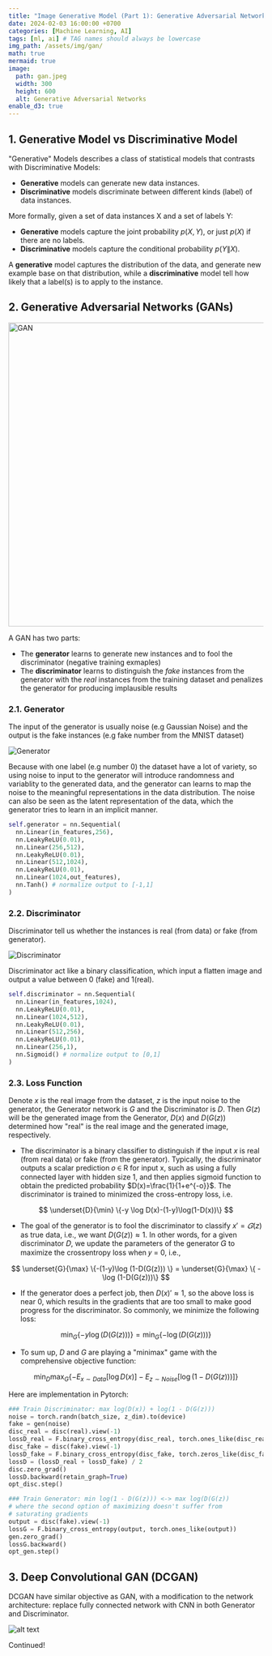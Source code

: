 ```yaml
---
title: "Image Generative Model (Part 1): Generative Adversarial Networks"
date: 2024-02-03 16:00:00 +0700
categories: [Machine Learning, AI]
tags: [ml, ai] # TAG names should always be lowercase
img_path: /assets/img/gan/
math: true
mermaid: true
image:
  path: gan.jpeg
  width: 300
  height: 600
  alt: Generative Adversarial Networks
enable_d3: true
---
```


## 1. Generative Model vs Discriminative Model

"Generative" Models describes a class of statistical models that contrasts with Discriminative Models:

- **Generative** models can generate new data instances.
- **Discriminative** models discriminate between different kinds (label) of data instances.

More formally, given a set of data instances X and a set of labels Y:

- **Generative** models capture the joint probability $p(X,Y)$, or just $p(X)$ if there are no labels.
- **Discriminative** models capture the conditional probability $p(Y\|X)$.

A **generative** model captures the distribution of the data, and generate new example base on that distribution, while a **discriminative** model tell how likely that a label(s) is to apply to the instance.

## 2. Generative Adversarial Networks (GANs)

<img src="gan.jpeg" alt="GAN" width="600"/>

A GAN has two parts:

- The **generator** learns to generate new instances and to fool the discriminator (negative training exmaples)
- The **discriminator** learns to distinguish the _fake_ instances from the generator with the _real_ instances from the training dataset and penalizes the generator for producing implausible results

### 2.1. Generator

The input of the generator is usually noise (e.g Gaussian Noise) and the output is the fake instances (e.g fake number from the MNIST dataset)

![Generator](generator.svg)

Because with one label (e.g number 0) the dataset
have a lot of variety, so using noise to input to the generator will introduce randomness and variablity to the generated data, and the generator can learns to map the noise to the meaningful representations in the data distribution. The noise can also be seen as the latent representation of the data, which the generator tries to learn in an implicit manner.

```python
self.generator = nn.Sequential(
  nn.Linear(in_features,256),
  nn.LeakyReLU(0.01),
  nn.Linear(256,512),
  nn.LeakyReLU(0.01),
  nn.Linear(512,1024),
  nn.LeakyReLU(0.01),
  nn.Linear(1024,out_features),
  nn.Tanh() # normalize output to [-1,1]
)
```

### 2.2. Discriminator

Discriminator tell us whether the instances is real (from data) or fake (from generator).

![Discriminator](discriminator.svg)

Discriminator act like a binary classification, which input a flatten image and output a value between 0 (fake) and 1(real).

```python
self.discriminator = nn.Sequential(
  nn.Linear(in_features,1024),
  nn.LeakyReLU(0.01),
  nn.Linear(1024,512),
  nn.LeakyReLU(0.01),
  nn.Linear(512,256),
  nn.LeakyReLU(0.01),
  nn.Linear(256,1),
  nn.Sigmoid() # normalize output to [0,1]
)
```

### 2.3. Loss Function

Denote $x$ is the real image from the dataset, $z$ is the input noise to the generator, the Generator network is $G$ and the Discriminator is $D$. Then $G(z)$ will be the generated image from the Generator, $D(x)$ and $D(G(z))$ determined how "real" is the real image and the generated image, respectively.

- The discriminator is a binary classifier to distinguish if the input $x$ is real (from real data) or fake (from the generator). Typically, the discriminator outputs a scalar prediction 𝑜 ∈ R for input x, such as using a fully connected layer with hidden size 1, and then applies sigmoid
  function to obtain the predicted probability $D(x)=\frac{1}{1+e^{-o}}$. The discriminator is trained to minimized the cross-entropy loss, i.e.

$$
\underset{D}{\min} \{-y \log D(x)-(1-y)\log(1-D(x))\}
$$

- The goal of the generator is to fool the discriminator to classify $x'= 𝐺(z)$ as true data, i.e., we want $D(G(z)) ≈ 1$. In other words, for a given discriminator 𝐷, we update the parameters of the generator 𝐺 to maximize the crossentropy loss when 𝑦 = 0, i.e.,

$$
\underset{G}{\max} \{-(1-y)\log (1-D(G(z))) \} = \underset{G}{\max} \{ -\log (1-D(G(z)))\}
$$

- If the generator does a perfect job, then $D(x)' \approx 1$, so the above loss is near 0, which results in the gradients that are too small to make good progress for the discriminator. So
  commonly, we minimize the following loss:

$$
\min_{G} \{-y \log(D(G(z)))\} = \min_G \{-\log (D(G(z))) \}
$$

- To sum up, $D$ and $G$ are playing a "minimax" game with the comprehensive objective function:

$$
\min_{D} \max_{G} \{-E_{x \sim Data} [\log D(x)] - E_{z \sim Noise} [\log (1 - D(G(z)))] \}
$$

Here are implementation in Pytorch:

```python
### Train Discriminator: max log(D(x)) + log(1 - D(G(z)))
noise = torch.randn(batch_size, z_dim).to(device)
fake = gen(noise)
disc_real = disc(real).view(-1)
lossD_real = F.binary_cross_entropy(disc_real, torch.ones_like(disc_real))
disc_fake = disc(fake).view(-1)
lossD_fake = F.binary_cross_entropy(disc_fake, torch.zeros_like(disc_fake))
lossD = (lossD_real + lossD_fake) / 2
disc.zero_grad()
lossD.backward(retain_graph=True)
opt_disc.step()
```

```python
### Train Generator: min log(1 - D(G(z))) <-> max log(D(G(z))
# where the second option of maximizing doesn't suffer from
# saturating gradients
output = disc(fake).view(-1)
lossG = F.binary_cross_entropy(output, torch.ones_like(output))
gen.zero_grad()
lossG.backward()
opt_gen.step()

```

## 3. Deep Convolutional GAN (DCGAN)

DCGAN have similar objective as GAN, with a modification to the network architecture: replace fully connected network with CNN in both Generator and Discriminator.

![alt text](dcgan.png)

Continued!